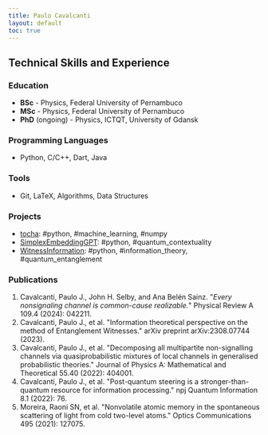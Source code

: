 ```yaml
---
title: Paulo Cavalcanti
layout: default
toc: true
---
```


## Technical Skills and Experience

### Education

* **BSc** - Physics, Federal University of Pernambuco
* **MSc** - Physics, Federal University of Pernambuco
* **PhD** (ongoing) - Physics, ICTQT, University of Gdansk

### Programming Languages

- Python, C/C++, Dart, Java

### Tools

- Git, LaTeX, Algorithms, Data Structures

### Projects

- [tocha](https://github.com/pjcavalcanti/tocha): #python, #machine_learning, #numpy
- [SimplexEmbeddingGPT](https://github.com/pjcavalcanti/SimplexEmbeddingGPT): #python, #quantum_contextuality
- [WitnessInformation](https://github.com/pjcavalcanti/WitnessInformation): #python, #information_theory, #quantum_entanglement

### Publications

1. Cavalcanti, Paulo J., John H. Selby, and Ana Belén Sainz. "_Every nonsignaling channel is common-cause realizable._" Physical Review A 109.4 (2024): 042211.
2. Cavalcanti, Paulo J., et al. "Information theoretical perspective on the method of Entanglement Witnesses." arXiv preprint arXiv:2308.07744 (2023).
3. Cavalcanti, Paulo J., et al. "Decomposing all multipartite non-signalling channels via quasiprobabilistic mixtures of local channels in generalised probabilistic theories." Journal of Physics A: Mathematical and Theoretical 55.40 (2022): 404001.
4. Cavalcanti, Paulo J., et al. "Post-quantum steering is a stronger-than-quantum resource for information processing." npj Quantum Information 8.1 (2022): 76.
5. Moreira, Raoni SN, et al. "Nonvolatile atomic memory in the spontaneous scattering of light from cold two-level atoms." Optics Communications 495 (2021): 127075.


